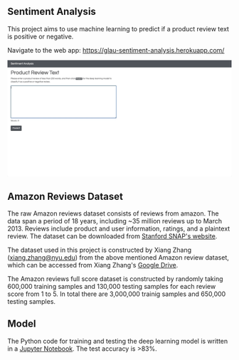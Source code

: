 ## Sentiment Analysis 

This project aims to use machine learning to predict if a product review text is positive or negative. 

Navigate to the web app: 
https://glau-sentiment-analysis.herokuapp.com/ 

<img src="https://github.com/gabrielle-lau/sentiment-analysis-deep-learning/blob/master/Demo_Screen_Capture.gif" alt="demo" width="600">

## Amazon Reviews Dataset

The raw Amazon reviews dataset consists of reviews from amazon. The data span a period of 18 years, including ~35 million reviews up to March 2013. Reviews include product and user information, ratings, and a plaintext review. The dataset can be downloaded from [Stanford SNAP's website](https://snap.stanford.edu/data/web-Amazon.html#:~:text=This%20dataset%20consists%20of%20reviews,ratings%2C%20and%20a%20plaintext%20review.&text=gz).

The dataset used in this project is constructed by Xiang Zhang (xiang.zhang@nyu.edu) from the above mentioned Amazon review dataset, which can be accessed from Xiang Zhang's [Google Drive](https://drive.google.com/drive/folders/0Bz8a_Dbh9Qhbfll6bVpmNUtUcFdjYmF2SEpmZUZUcVNiMUw1TWN6RDV3a0JHT3kxLVhVR2M).

The Amazon reviews full score dataset is constructed by randomly taking 600,000 training samples and 130,000 testing samples for each review score from 1 to 5. In total there are 3,000,000 trainig samples and 650,000 testing samples.

## Model
The Python code for training and testing the deep learning model is written in a [Jupyter Notebook](https://github.com/gabrielle-lau/sentiment-analysis-deep-learning/blob/master/amazon-review-rating-v2.ipynb). The test accuracy is >83%. 

